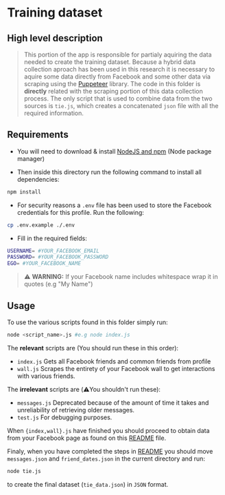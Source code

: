 # Training dataset

## High level description

> This portion of the app is responsible for partialy aquiring the data needed to create the training dataset. Because a hybrid data collection aproach has been used in this research it is necessary to aquire some data directly from Facebook and some other data via scraping using the [Puppeteer](https://pptr.dev/) library. The code in this folder is **directly** related with the scraping portion of this data collection process. The only script that is used to combine data from the two sources is `tie.js`, which creates a concatenated `json` file with all the required information.

## Requirements

- You will need to download & install [NodeJS and npm](https://nodejs.org/en/download/) (Node package manager)

- Then inside this directory run the following command to install all dependencies:

```bash
npm install
```

- For security reasons a `.env` file has been used to store the Facebook credentials for this profile. Run the following:

```bash
cp .env.example ./.env
```

- Fill in the required fields:

```bash
USERNAME= #YOUR_FACEBOOK_EMAIL
PASSWORD= #YOUR_FACEBOOK_PASSWORD
EGO= #YOUR_FACEBOOK_NAME
```

> ⚠️ **WARNING:** If your Facebook name includes whitespace wrap it in quotes (e.g "My Name")

## Usage

To use the various scripts found in this folder simply run:

```bash
node <script_name>.js #e.g node index.js
```

The **relevant** scripts are (You should run these in this order):

- `index.js` Gets all Facebook friends and common friends from profile
- `wall.js` Scrapes the entirety of your Facebook wall to get interactions with various friends.

The **irrelevant** scripts are (⚠️You shouldn't run these):

- `messages.js` Deprecated because of the amount of time it takes and unreliability of retrieving older messages.
- `test.js` For debugging purposes.

When `{index,wall}.js` have finished you should proceed to obtain data from your Facebook page as found on this [README](../scripts/README.md) file.

Finaly, when you have completed the steps in [README](../scripts/README.md) you should move `messages.json` and `friend_dates.json` in the current directory and run:

```bash
node tie.js
```

to create the final dataset (`tie_data.json`) in `JSON` format.
